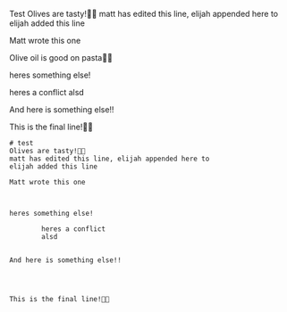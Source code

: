 Test
Olives are tasty!
matt has edited this line, elijah appended here to
elijah added this line

Matt wrote this one

Olive oil is good on pasta

heres something else!

heres a conflict
alsd


And here is something else!!




This is the final line!

    # test
    Olives are tasty!
    matt has edited this line, elijah appended here to
    elijah added this line
    
    Matt wrote this one
    
    
    
    heres something else!
    
            heres a conflict
            alsd
    
    
    And here is something else!!
    
    
    
    
    This is the final line!

